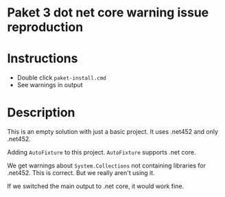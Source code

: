 Paket 3 dot net core warning issue reproduction
===============================================

# Instructions

* Double click `paket-install.cmd`
* See warnings in output

# Description

This is an empty solution with just a basic project. It uses .net452 and only .net452.

Adding `AutoFixture` to this project. `AutoFixture` supports .net core.

We get warnings about `System.Collections` not containing libraries for .net452. This is correct. But we really aren't using it.

If we switched the main output to .net core, it would work fine.

  